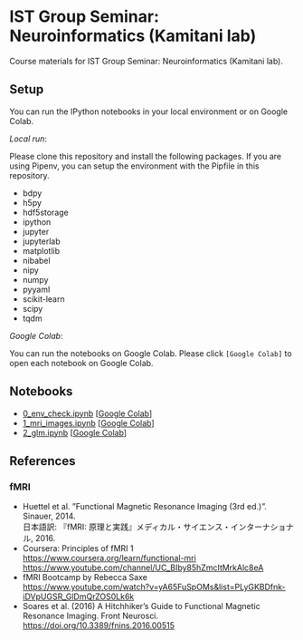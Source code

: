 # IST Group Seminar: Neuroinformatics (Kamitani lab)

Course materials for IST Group Seminar: Neuroinformatics (Kamitani lab).

## Setup

You can run the IPython notebooks in your local environment or on Google Colab.

*Local run*:

Please clone this repository and install the following packages.
If you are using Pipenv, you can setup the environment with the Pipfile in this repository.

- bdpy
- h5py
- hdf5storage
- ipython
- jupyter
- jupyterlab
- matplotlib
- nibabel
- nipy
- numpy
- pyyaml
- scikit-learn
- scipy
- tqdm

*Google Colab*:

You can run the notebooks on Google Colab.
Please click `[Google Colab]` to open each notebook on Google Colab.

## Notebooks

- [0_env_check.ipynb](0_env_check.ipynb) \[[Google Colab](https://colab.research.google.com/github/KamitaniLab/ist-group-seminar-kamitani/blob/master/0_env_check.ipynb)\]
- [1_mri_images.ipynb](1_mri_images.ipynb) \[[Google Colab](https://colab.research.google.com/github/KamitaniLab/ist-group-seminar-kamitani/blob/master/1_mri_images.ipynb)\]
- [2_glm.ipynb](2_glm.ipynb) \[[Google Colab](https://colab.research.google.com/github/KamitaniLab/ist-group-seminar-kamitani/blob/master/2_glm.ipynb)\]

## References

### fMRI

- Huettel et al. ”Functional Magnetic Resonance Imaging (3rd ed.)”. Sinauer, 2014.<br>日本語訳: 『fMRI: 原理と実践』メディカル・サイエンス・インターナショナル, 2016.
- Coursera: Principles of fMRI 1<br>https://www.coursera.org/learn/functional-mri<br>https://www.youtube.com/channel/UC_BIby85hZmcItMrkAlc8eA
- fMRI Bootcamp by Rebecca Saxe<br>https://www.youtube.com/watch?v=yA65FuSpOMs&list=PLyGKBDfnk-iDVpUGSR_GlDmQrZOS0Lk6k
- Soares et al. (2016) A Hitchhiker’s Guide to Functional Magnetic Resonance Imaging. Front Neurosci. <https://doi.org/10.3389/fnins.2016.00515>
